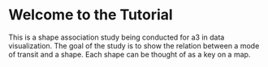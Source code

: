 # Welcome to the Tutorial

This is a shape association study being conducted for a3 in data visualization. The goal of the study is to show the relation between a mode of transit and a shape. Each shape can be thought of as a key on a map. 

